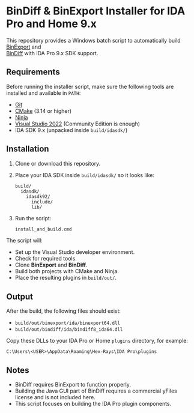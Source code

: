 # BinDiff & BinExport Installer for IDA Pro and Home 9.x

This repository provides a Windows batch script to automatically build  
[BinExport](https://github.com/google/binexport) and  
[BinDiff](https://github.com/google/bindiff) with IDA Pro 9.x SDK support.

## Requirements

Before running the installer script, make sure the following tools are installed and available in `PATH`:

- [Git](https://git-scm.com/)
- [CMake](https://cmake.org/download/) (3.14 or higher)
- [Ninja](https://ninja-build.org/)
- [Visual Studio 2022](https://visualstudio.microsoft.com/) (Community Edition is enough)
- IDA SDK 9.x (unpacked inside `build/idasdk/`)

## Installation

1. Clone or download this repository.
2. Place your IDA SDK inside `build/idasdk/` so it looks like:
   ```
   build/
     idasdk/
       idasdk92/
         include/
         lib/
   ```
3. Run the script:

   ```cmd
   install_and_build.cmd
   ```

The script will:
- Set up the Visual Studio developer environment.
- Check for required tools.
- Clone **BinExport** and **BinDiff**.
- Build both projects with CMake and Ninja.
- Place the resulting plugins in `build/out/`.

## Output

After the build, the following files should exist:
- `build/out/binexport/ida/binexport64.dll`
- `build/out/bindiff/ida/bindiff8_ida64.dll`

Copy these DLLs to your IDA Pro or Home `plugins` directory, for example:
```
C:\Users\<USER>\AppData\Roaming\Hex-Rays\IDA Pro\plugins
```

## Notes

- BinDiff requires BinExport to function properly.
- Building the Java GUI part of BinDiff requires a commercial yFiles license and is not included here.
- This script focuses on building the IDA Pro plugin components.
